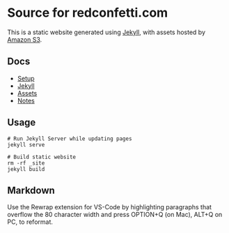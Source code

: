 # Source for redconfetti.com

This is a static website generated using [Jekyll](https://jekyllrb.com/),
with assets hosted by [Amazon S3](https://aws.amazon.com/s3/).

## Docs

* [Setup](/docs/setup.md)
* [Jekyll](/docs/jekyll.md)
* [Assets](/docs/assets.md)
* [Notes](/docs/notes.md)

## Usage

```shell
# Run Jekyll Server while updating pages
jekyll serve

# Build static website
rm -rf _site
jekyll build
```

## Markdown

Use the Rewrap extension for VS-Code by highlighting paragraphs that overflow
the 80 character width and press OPTION+Q (on Mac), ALT+Q on PC, to reformat.
